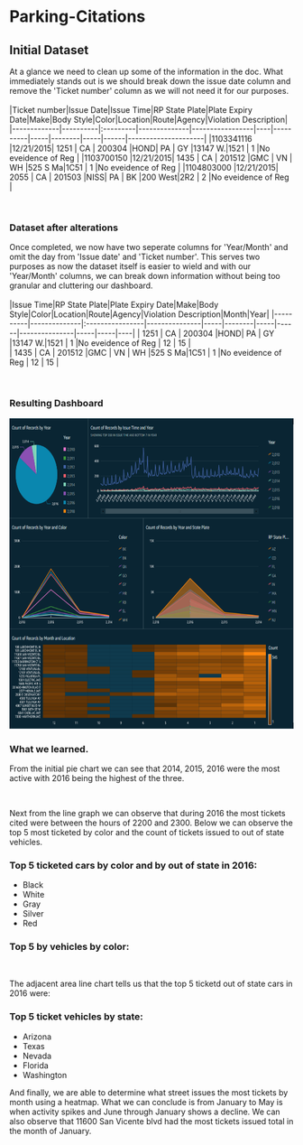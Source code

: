 # Parking-Citations

## Initial Dataset 

At a glance we need to clean up some of the information in the doc. What immediately stands out is we should break down the issue date column and remove the 'Ticket number' column as we will not need it for our purposes.
</br></br>
|Ticket number|Issue Date|Issue Time|RP State Plate|Plate Expiry Date|Make|Body Style|Color|Location|Route|Agency|Violation Description|
|-------------|----------|:---------|--------------|-----------------|----|----------|-----|--------|-----|------|---------------------|
|1103341116   |12/21/2015|   1251   |      CA      |     200304      |HOND|    PA    | GY  |13147 W.|1521 |  1   |No eveidence of Reg  |  |1103700150   |12/21/2015|   1435   |      CA      |     201512      |GMC |    VN    | WH  |525 S Ma|1C51 |  1   |No eveidence of Reg  |
|1104803000   |12/21/2015|   2055   |      CA      |     201503      |NISS|    PA    | BK  |200 West|2R2  |  2   |No eveidence of Reg  |   

</br>

### Dataset after alterations
Once completed, we now have two seperate columns for 'Year/Month' and omit the day from 'Issue date' and 'Ticket number'. This serves two purposes as now the dataset itself is easier to wield and with our 'Year/Month' columns, we can break down information without being too granular and cluttering our dashboard. 
</br></br>
|Issue Time|RP State Plate|Plate Expiry Date|Make|Body Style|Color|Location|Route|Agency|Violation Description|Month|Year|
|----------|--------------|:----------------|---------------|-----|--------|-----|------|---------------|-----|-----|----|
|   1251   |      CA      |     200304      |HOND|    PA    | GY  |13147 W.|1521 |  1   |No eveidence of Reg  |  12 | 15 |   
|   1435   |      CA      |     201512      |GMC |    VN    | WH  |525 S Ma|1C51 |  1   |No eveidence of Reg  |  12 | 15 |



</br>

### Resulting Dashboard

<img src="Graph.png" width="1050" height="550">

</br>


### What we learned.

From the initial pie chart we can see that 2014, 2015, 2016 were the most active with 2016 being the highest of the three.

</br>

Next from the line graph we can observe that during 2016 the most tickets cited were between the hours of 2200 and 2300. Below we can observe the top 5 most ticketed by color and the count of tickets issued to out of state vehicles.</br>

### Top 5 ticketed cars by color and by out of state in 2016: </br>
  
- Black
- White
- Gray
- Silver
- Red

### Top 5 by vehicles by color: 

</br>

The adjacent area line chart tells us that the top 5 ticketd out of state cars in 2016 were:</br>

### Top 5 ticket vehicles by state: 


- Arizona
- Texas
- Nevada
- Florida
- Washington

And finally, we are able to determine what street issues the most tickets by month using a heatmap. What we can conclude is from January to May is when activity spikes and June through January shows a decline. We can also observe that 11600 San Vicente blvd had the most tickets issued total in the month of January.
